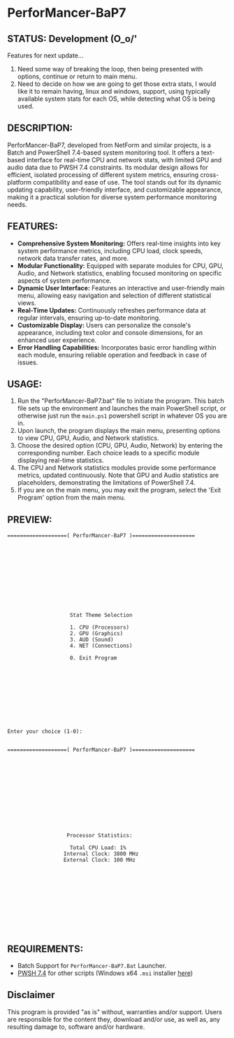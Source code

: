 # PerforMancer-BaP7

## STATUS: Development (O_o/'
Features for next update...
1. Need some way of breaking the loop, then being presented with options, continue or return to main menu.
2. Need to decide on how we are going to get those extra stats, I would like it to remain having, linux and windows, support, using typically available system stats for each OS, while detecting what OS is being used.

## DESCRIPTION:
PerforMancer-BaP7, developed from NetForm and similar projects, is a Batch and PowerShell 7.4-based system monitoring tool. It offers a text-based interface for real-time CPU and network stats, with limited GPU and audio data due to PWSH 7.4 constraints. Its modular design allows for efficient, isolated processing of different system metrics, ensuring cross-platform compatibility and ease of use. The tool stands out for its dynamic updating capability, user-friendly interface, and customizable appearance, making it a practical solution for diverse system performance monitoring needs.

## FEATURES:
- **Comprehensive System Monitoring:** Offers real-time insights into key system performance metrics, including CPU load, clock speeds, network data transfer rates, and more.
- **Modular Functionality:** Equipped with separate modules for CPU, GPU, Audio, and Network statistics, enabling focused monitoring on specific aspects of system performance.
- **Dynamic User Interface:** Features an interactive and user-friendly main menu, allowing easy navigation and selection of different statistical views.
- **Real-Time Updates:** Continuously refreshes performance data at regular intervals, ensuring up-to-date monitoring.
- **Customizable Display:** Users can personalize the console's appearance, including text color and console dimensions, for an enhanced user experience.
- **Error Handling Capabilities:** Incorporates basic error handling within each module, ensuring reliable operation and feedback in case of issues.

## USAGE:
1. Run the "PerforMancer-BaP7.bat" file to initiate the program. This batch file sets up the environment and launches the main PowerShell script, or otherwise just run the `main.ps1` powershell script in whatever OS you are in.
2. Upon launch, the program displays the main menu, presenting options to view CPU, GPU, Audio, and Network statistics.
3. Choose the desired option (CPU, GPU, Audio, Network) by entering the corresponding number. Each choice leads to a specific module displaying real-time statistics.
4. The CPU and Network statistics modules provide some performance metrics, updated continuously. Note that GPU and Audio statistics are placeholders, demonstrating the limitations of PowerShell 7.4.
5. If you are on the main menu, you may exit the program, select the 'Exit Program' option from the main menu.

## PREVIEW:
```
===================( PerforMancer-BaP7 )====================












                    Stat Theme Selection

                    1. CPU (Processors)
                    2. GPU (Graphics)
                    3. AUD (Sound)
                    4. NET (Connections)

                    0. Exit Program











Enter your choice (1-0):

```
```

===================( PerforMancer-BaP7 )====================













                   Processor Statistics:

                    Total CPU Load: 1%
                  Internal Clock: 3800 MHz
                  External Clock: 100 MHz












```

## REQUIREMENTS:
- Batch Support for `PerforMancer-BaP7.Bat` Launcher.
- [PWSH 7.4](https://github.com/PowerShell/PowerShell/releases/tag/v7.4.0) for other scripts (Windows x64 `.msi` installer [here](https://github.com/PowerShell/PowerShell/releases/download/v7.4.0/PowerShell-7.4.0-win-x64.msi)) 

## Disclaimer
This program is provided "as is" without, warranties and/or support. Users are responsible for the content they, download and/or use, as well as, any resulting damage to, software and/or hardware.
